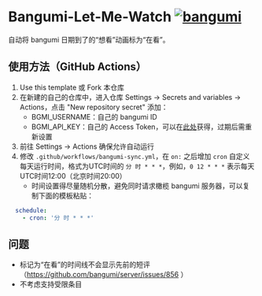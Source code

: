 # Bangumi-Let-Me-Watch [![bangumi](http://bgm.tv/img/ico/bgm80-15.png)](http://bgm.tv)
自动将 bangumi 日期到了的“想看”动画标为“在看”。

## 使用方法（GitHub Actions）
1. Use this template 或 Fork 本仓库
2. 在新建的自己的仓库中，进入仓库 Settings → Secrets and variables → Actions，点击 "New repository secret" 添加：
   - BGMI_USERNAME：自己的 bangumi ID
   - BGMI_API_KEY：自己的 Access Token，可以在[此处](https://next.bgm.tv/demo/access-token/create)获得，过期后需重新设置
3. 前往 Settings → Actions 确保允许自动运行
4. 修改 `.github/workflows/bangumi-sync.yml`，在 `on:` 之后增加 `cron` 自定义每天运行时间，格式为UTC时间的 `分 时 * * *`，例如，`0 12 * * *` 表示每天UTC时间12:00（北京时间20:00）
   - 时间设置得尽量随机分散，避免同时请求橄榄 bangumi 服务器，可以复制下面的模板粘贴：
```yaml
  schedule:
    - cron: '分 时 * * *'
```

## 问题
- 标记为“在看”的时间线不会显示先前的短评（https://github.com/bangumi/server/issues/856 ）
- 不考虑支持受限条目
